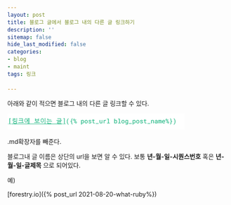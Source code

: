 ```yaml
---
layout: post
title: 블로그 글에서 블로그 내의 다른 글 링크하기
description: ''
sitemap: false
hide_last_modified: false
categories:
- blog
- maint
tags: 링크

---
```

아래와 같이 적으면 블로그 내의 다른 글 링크할 수 있다.

![](/uploads/2022-04-19-233242.png)

.md확장자를 빼준다.

블로그내 글 이름은 상단의 url을 보면 알 수 있다.
보통 **년-월-일-시퀀스번호** 혹은 **년-월-일-글제목** 으로 되어있다.

예)

[forestry.io]({% post_url 2021-08-20-what-ruby%})